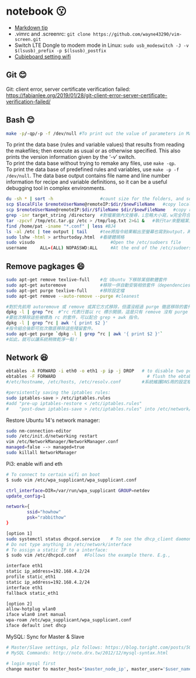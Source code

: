 # notebook :kissing:
* [Markdown tip](https://github.com/guodongxiaren/README)
* .vimrc and .screenrc: ```git clone https://github.com/wayne43290/vim-screen.git```
* Switch LTE Dongle to modem mode in Linux: ```sudo usb_modeswitch -J -v $(lsusb)_prefix -p $(lsusb)_postfix```
* [Cubieboard setting wifi](http://bigbata.com/blog/2014/05/17/cubieboard-begining-on-lubuntu-setup-wifi/)

## Git :blush:
Git: client error, server certificate verification failed:
https://fabianlee.org/2019/01/28/git-client-error-server-certificate-verification-failed/

## Bash :blush:
```Bash
make -p/-qp/-p -f /dev/null #To print out the value of parameters in Makefile:
```
To print the data base (rules and variable values) that results from reading the makefiles; then execute as usual or as otherwise specified. This also prints the version information given by the ‘-v’ switch.  
To print the data base without trying to remake any files, use `make -qp`.  
To print the data base of predefined rules and variables, use `make -p -f /dev/null`. The data base output contains file name and line number information for recipe and variable definitions, so it can be a useful debugging tool in complex environments.											

```Bash
du -sh * | sort -h                  #count size for the folders, and sort by size
scp $localFile $remoteUserName@remoteIP:$dir/$newFileName   #copy local file to remote computer
scp $remoteUserName@remoteIP:$dir/$fileName $dir/$newFileName   #copy remote file to local computer
grep -inr target_string /directory  #對檔案做內文搜尋，i忽略大小寫，w完全符合，n顯示該字串於檔案中的位置(行數)，r遞迴找
tar -zpcvf /tmp/etc.tar.gz /etc > /tmp/log.txt 2>&1 &   #執行tar來壓縮某資料夾，放進背景執行並且把stderr與stdout都放到log.txt檔理頭
find /home/pat -iname "*.conf" | less #BJ4
ls -al /etc | tee output | tail	    #tee將指令結果輸出至螢幕也寫到output，再由tail/less部分顯示
sudo lshw -html > arthurtoday.html	#看硬體規格
sudo visudo                             #Open the /etc/sudoers file
username     ALL=(ALL) NOPASSWD:ALL     #At the end of the /etc/sudoers file add this line. Replace username with your account username 
```

## Remove pagkages :smile:
```Bash
sudo apt-get remove texlive-full    #在 Ubuntu 下移除某個軟體套件
sudo apt-get autoremove	            #移除一併自動安裝相依套件（dependencies）
sudo apt-get purge texlive-full	    #移除設定檔
sudo apt-get remove --auto-remove --purge #cleanest
```
```Bash
#對於先前用 autoremove 或 remove 或其它方式移除，但還沒經過 purge 徹底移除的套件，使用 dpkg 指令可以列出清單：
dpkg -l | grep ^rc	#^rc 代表行首以 rc 標示開頭，這是只有 remove 沒有 purge 的意思
#要批次移除這些被標為 rc 的套件，可以配合 grep + awk 指令。
dpkg -l | grep ^rc | awk '{ print $2 }'
#指令組合後即可批次徹底移除這些殘留套件。
sudo apt-get purge `dpkg -l | grep ^rc | awk '{ print $2 }'`
#如此，就可以讓系統稍微乾淨一點！
```

## Network :satisfied:
```Bash
ebtables -A FORWARD -i eth0 -o eth1 -p ip -j DROP   # to disable two ports communicate directly at bridge level.
ebtables -F FORWARD		                              # flush the ebtables rules
#/etc/hostname, /etc/hosts, /etc/resolv.conf        #系統維護DNS用的設定檔
```
```Bash
#persistently saving the iptables rules:
sudo iptables-save > /etc/iptables.rules
#add "pre-up iptables-restore < /etc/iptables.rules"
#    "post-down iptables-save > /etc/iptables.rules" into /etc/network/interfaces
```

Restore Ubuntu 14's network manager:
```Bash
sudo nm-connection-editor
sudo /etc/init.d/networking restart
vim /etc/NetworkManager/NetworkManager.conf
managed=false --> managed=true
sudo killall NetworkManager
```

Pi3: enable wifi and eth
```Bash
# To connect to certain wifi on boot
$ sudo vim /etc/wpa_supplicant/wpa_supplicant.conf

ctrl_interface=DIR=/var/run/wpa_supplicant GROUP=netdev
update_config=1

network={
        ssid="howhow"
        psk="rabbithow"
}

[option 1]
sudo systemctl status dhcpcd.service    # To see the dhcp_client daemon status
# Do not type anything in /etc/network/interface
# To assign a static IP to a interface:
$ sudo vim /etc/dhcpcd.conf   #Follows the example there. E.g., 

interface eth1
static ip_address=192.168.4.2/24
profile static_eth1
static ip_address=192.168.4.2/24
interface eth1
fallback static_eth1

[option 2]
allow-hotplug wlan0
iface wlan0 inet manual
wpa-roam /etc/wpa_supplicant/wpa_supplicant.conf
iface default inet dhcp
```

MySQL: Sync for Master & Slave
```Bash
# Master/Slave settings, plz follows: https://blog.toright.com/posts/5062
# MySQL Commands: http://note.drx.tw/2012/12/mysql-syntax.html

# login mysql first
change master to master_host='$master_node_ip', master_user='$user_name', master_password='$pw_for_that_user', maser_log_file='mysql-bin.XX', master_log_pos=XX;
```
